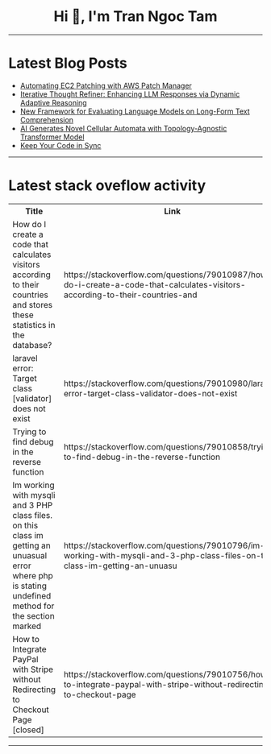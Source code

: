 <h1 align="center">Hi 👋, I'm Tran Ngoc Tam</h1>

---

# Latest Blog Posts 
<!-- BLOG-POST-LIST:START -->
- [Automating EC2 Patching with AWS Patch Manager](https://dev.to/kkkensuke/automating-ec2-patching-with-aws-patch-manager-a7h)
- [Iterative Thought Refiner: Enhancing LLM Responses via Dynamic Adaptive Reasoning](https://dev.to/mikeyoung44/iterative-thought-refiner-enhancing-llm-responses-via-dynamic-adaptive-reasoning-4l3f)
- [New Framework for Evaluating Language Models on Long-Form Text Comprehension](https://dev.to/mikeyoung44/new-framework-for-evaluating-language-models-on-long-form-text-comprehension-947)
- [AI Generates Novel Cellular Automata with Topology-Agnostic Transformer Model](https://dev.to/mikeyoung44/ai-generates-novel-cellular-automata-with-topology-agnostic-transformer-model-4eci)
- [Keep Your Code in Sync](https://dev.to/farhatsharifh/keep-your-code-in-sync-3abl)
<!-- BLOG-POST-LIST:END -->

---

# Latest stack oveflow activity
<table>
  <tr><th>Title</th><th>Link</th></tr>
  <!-- STACKOVERFLOW:START --><tr><td>How do I create a code that calculates visitors according to their countries and stores these statistics in the database?</td><td>https://stackoverflow.com/questions/79010987/how-do-i-create-a-code-that-calculates-visitors-according-to-their-countries-and</td></tr><tr><td>laravel error: Target class [validator] does not exist</td><td>https://stackoverflow.com/questions/79010980/laravel-error-target-class-validator-does-not-exist</td></tr><tr><td>Trying to find debug in the reverse function</td><td>https://stackoverflow.com/questions/79010858/trying-to-find-debug-in-the-reverse-function</td></tr><tr><td>Im working with mysqli and 3 PHP class files. on this class im getting an unuasual error where php is stating undefined method for the section marked</td><td>https://stackoverflow.com/questions/79010796/im-working-with-mysqli-and-3-php-class-files-on-this-class-im-getting-an-unuasu</td></tr><tr><td>How to Integrate PayPal with Stripe without Redirecting to Checkout Page [closed]</td><td>https://stackoverflow.com/questions/79010756/how-to-integrate-paypal-with-stripe-without-redirecting-to-checkout-page</td></tr><!-- STACKOVERFLOW:END -->
</table>

---


